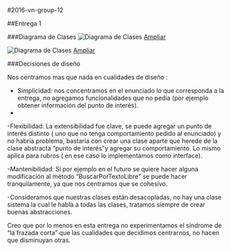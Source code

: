 #2016-vn-group-12

##Entrega 1

###Diagrama de Clases
![Diagrama de Clases](http://i.imgur.com/BnWd0yY.png)
[Ampliar](http://i.imgur.com/BnWd0yY.png)

![Diagrama de Clases](http://i.imgur.com/cc9PscP.png)
[Ampliar](http://i.imgur.com/cc9PscP.png)


###Decisiones de diseño

Nos centramos mas que nada en cualidades de diseño :

- Simplicidad: nos concentramos en el enunciado lo que corresponda a la entrega, no agregamos funcionalidades que no pedía (por ejemplo obtener información del punto de interés).
- 
-Flexibilidad: La extensibilidad fue clave, se puede agregar un punto de interés distinto ( uno que no tenga comportamiento pedido al enunciado)  y no habría problema, bastaría con crear una clase aparte que herede de la clase abstracta “punto de interés”y agregar su comportamiento. Lo mismo aplica para rubros ( en ese caso lo implementamos como interface).

-Mantenibilidad: Si por ejemplo en el futuro se quiere hacer alguna modificación al método “BuscarPorTextoLibre” se puede hacer tranquilamente, ya que nos centramos que se cohesivo.

-Consideramos que nuestras clases están desacopladas, no hay una clase sistema la cual le habla a todas las clases, tratamos siempre de crear buenas abstracciones.

Creo que por lo menos en esta entrega no experimentamos el síndrome de “la frazada corta” que las cualidades que decidimos centrarnos, no hacen que disminuyan otras.
